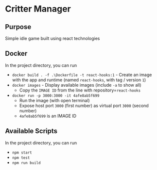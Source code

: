 # Critter Manager

## Purpose

Simple idle game built using react technologies

## Docker

In the project directory, you can run

* `docker build . -f .\Dockerfile -t react-hooks:1` - Create an image with the app and runtime (named `react-hooks`, with tag / version `1`)
* `docker images` - Display available images (include `-a` to show all)
  * Copy the `IMAGE ID` from the line with repository=`react-hooks`
* `docker run -p 3000:3000 -it 4afe8ab5f699`
  * Run the image (with open terminal)
  * Expose host port `3000` (first number) as virtual port `3000` (second number)
  * `4afe8ab5f699` is an IMAGE ID

## Available Scripts

In the project directory, you can run

* `npm start`
* `npm test`
* `npm run build`
